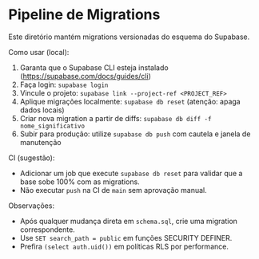 # Pipeline de Migrations

Este diretório mantém migrations versionadas do esquema do Supabase.

Como usar (local):
1. Garanta que o Supabase CLI esteja instalado (https://supabase.com/docs/guides/cli)
2. Faça login: `supabase login`
3. Vincule o projeto: `supabase link --project-ref <PROJECT_REF>`
4. Aplique migrações localmente: `supabase db reset` (atenção: apaga dados locais)
5. Criar nova migration a partir de diffs: `supabase db diff -f nome_significativo`
6. Subir para produção: utilize `supabase db push` com cautela e janela de manutenção

CI (sugestão):
- Adicionar um job que execute `supabase db reset` para validar que a base sobe 100% com as migrations.
- Não executar `push` na CI de `main` sem aprovação manual.

Observações:
- Após qualquer mudança direta em `schema.sql`, crie uma migration correspondente.
- Use `SET search_path = public` em funções SECURITY DEFINER.
- Prefira `(select auth.uid())` em políticas RLS por performance.

